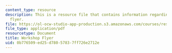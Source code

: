 ```yaml
---
content_type: resource
description: This is a resource file that contains information regarding workshop
  flyer.
file: https://ol-ocw-studio-app-production.s3.amazonaws.com/courses/res-2-005-girls-who-build-make-your-own-wearables-workshop-spring-2015/0b776509ed25d78057837ff726e2712e_MITRES_2_005S15_Wear.pdf
file_type: application/pdf
resourcetype: Document
title: Workshop Flyer
uid: 0b776509-ed25-d780-5783-7ff726e2712e
---
```

